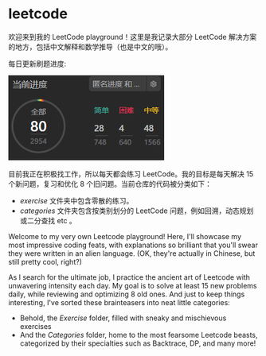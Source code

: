 # leetcode

欢迎来到我的 LeetCode playground！这里是我记录大部分 LeetCode 解决方案的地方，包括中文解释和数学推导（也是中文的哦）。

每日更新刷题进度:

![](./imgs/刷题_02_26_2023.png)

目前我正在积极找工作，所以每天都会练习 LeetCode。我的目标是每天解决 15 个新问题，复习和优化 8 个旧问题。当前仓库的代码被分类如下：

* *exercise* 文件夹中包含零散的练习。
* *categories* 文件夹包含按类别划分的 LeetCode 问题，例如回溯，动态规划或二分查找 etc 。

Welcome to my very own Leetcode playground! Here, I'll showcase my most impressive coding feats, with explanations so brilliant that you'll swear they were written in an alien language. (OK, they're actually in Chinese, but still pretty cool, right?)

As I search for the ultimate job, I practice the ancient art of Leetcode with unwavering intensity each day. My goal is to solve at least 15 new problems daily, while reviewing and optimizing 8 old ones. And just to keep things interesting, I've sorted these brainteasers into neat little categories:

* Behold, the *Exercise* folder, filled with sneaky and mischievous exercises
* And the *Categories* folder, home to the most fearsome Leetcode beasts, categorized by their specialties such as Backtrace, DP, and many more!
